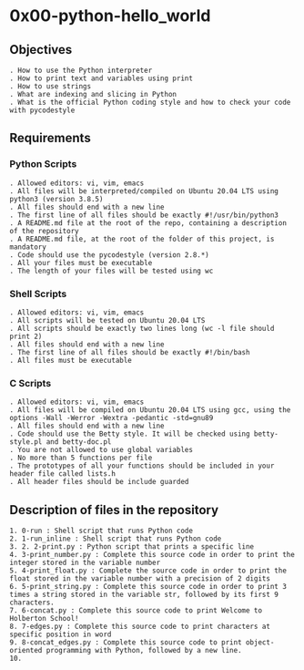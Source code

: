 # 0x00-python-hello_world

## Objectives

	. How to use the Python interpreter
	. How to print text and variables using print
	. How to use strings
	. What are indexing and slicing in Python
	. What is the official Python coding style and how to check your code with pycodestyle

## Requirements

### Python Scripts
	
	. Allowed editors: vi, vim, emacs
	. All files will be interpreted/compiled on Ubuntu 20.04 LTS using python3 (version 3.8.5)
	. All files should end with a new line
	. The first line of all files should be exactly #!/usr/bin/python3
	. A README.md file at the root of the repo, containing a description of the repository
	. A README.md file, at the root of the folder of this project, is mandatory
	. Code should use the pycodestyle (version 2.8.*)
	. All your files must be executable
	. The length of your files will be tested using wc


### Shell Scripts

	. Allowed editors: vi, vim, emacs
	. All scripts will be tested on Ubuntu 20.04 LTS
	. All scripts should be exactly two lines long (wc -l file should print 2)
	. All files should end with a new line
	. The first line of all files should be exactly #!/bin/bash
	. All files must be executable

### C Scripts

	. Allowed editors: vi, vim, emacs
	. All files will be compiled on Ubuntu 20.04 LTS using gcc, using the options -Wall -Werror -Wextra -pedantic -std=gnu89
	. All files should end with a new line
	. Code should use the Betty style. It will be checked using betty-style.pl and betty-doc.pl
	. You are not allowed to use global variables
	. No more than 5 functions per file
	. The prototypes of all your functions should be included in your header file called lists.h
	. All header files should be include guarded

## Description of files in the repository

	1. 0-run : Shell script that runs Python code
	2. 1-run_inline : Shell script that runs Python code
	3. 2. 2-print.py : Python script that prints a specific line
	4. 3-print_number.py : Complete this source code in order to print the integer stored in the variable number
	5. 4-print_float.py : Complete the source code in order to print the float stored in the variable number with a precision of 2 digits
	6. 5-print_string.py : Complete this source code in order to print 3 times a string stored in the variable str, followed by its first 9 characters.
	7. 6-concat.py : Complete this source code to print Welcome to Holberton School!
	8. 7-edges.py : Complete this source code to print characters at specific position in word
	9. 8-concat_edges.py : Complete this source code to print object-oriented programming with Python, followed by a new line.
	10. 
